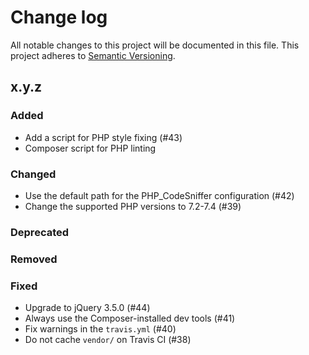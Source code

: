 # Change log

All notable changes to this project will be documented in this file.
This project adheres to [Semantic Versioning](https://semver.org/).

## x.y.z

### Added
- Add a script for PHP style fixing (#43)
- Composer script for PHP linting

### Changed
- Use the default path for the PHP_CodeSniffer configuration (#42)
- Change the supported PHP versions to 7.2-7.4 (#39)

### Deprecated

### Removed

### Fixed
- Upgrade to jQuery 3.5.0 (#44)
- Always use the Composer-installed dev tools (#41)
- Fix warnings in the `travis.yml` (#40)
- Do not cache `vendor/` on Travis CI (#38)
